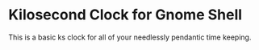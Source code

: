 Kilosecond Clock for Gnome Shell
================================

This is a basic ks clock for all of your needlessly pendantic time keeping.
